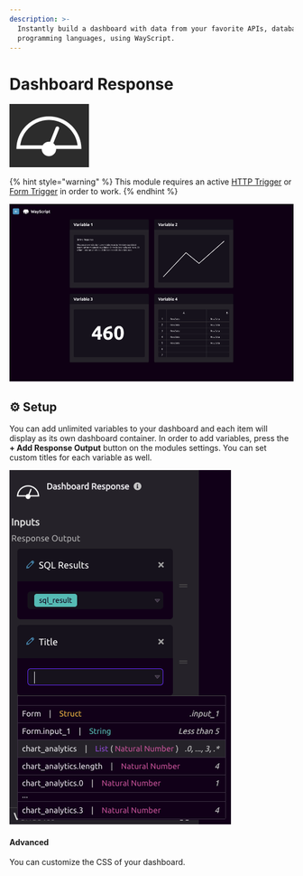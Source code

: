 ```yaml
---
description: >-
  Instantly build a dashboard with data from your favorite APIs, databases, and
  programming languages, using WayScript.
---
```


# Dashboard Response

![Render script variables to a beautiful dashboard interface.](../../.gitbook/assets/screen-shot-2020-02-19-at-10.02.49-am.png)

{% hint style="warning" %}
This module requires an active [HTTP Trigger](../triggers/http-trigger.md) or [Form Trigger](../triggers/form-trigger.md) in order to work. 
{% endhint %}

![Example Dashboard Response interface.](../../.gitbook/assets/screenshot-2020-02-18-12.09.49.png)

## ⚙ Setup

You can add unlimited variables to your dashboard and each item will display as its own dashboard container. In order to add variables, press the **+ Add Response Output** button on the modules settings. You can set custom titles for each variable as well. 

![Example Setup](../../.gitbook/assets/screenshot-2020-02-18-12.14.09.png)

#### Advanced

You can customize the CSS of your dashboard. 

